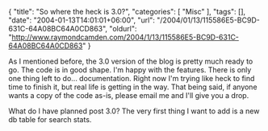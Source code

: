 {
	"title": "So where the heck is 3.0?",
	"categories": [
		"Misc"
	],
	"tags": [],
	"date": "2004-01-13T14:01:01+06:00",
	"url": "/2004/01/13/115586E5-BC9D-631C-64A08BC64A0CD863",
	"oldurl": "http://www.raymondcamden.com/2004/1/13/115586E5-BC9D-631C-64A08BC64A0CD863"
}

As I mentioned before, the 3.0 version of the blog is pretty much ready to go. The code is in good shape. I'm happy with the features. There is only one thing left to do... documentation. Right now I'm trying like heck to find time to finish it, but real life is getting in the way. That being said, if anyone wants a copy of the code as-is, please email me and I'll give you a drop. 

What do I have planned post 3.0? The very first thing I want to add is a new db table for search stats.